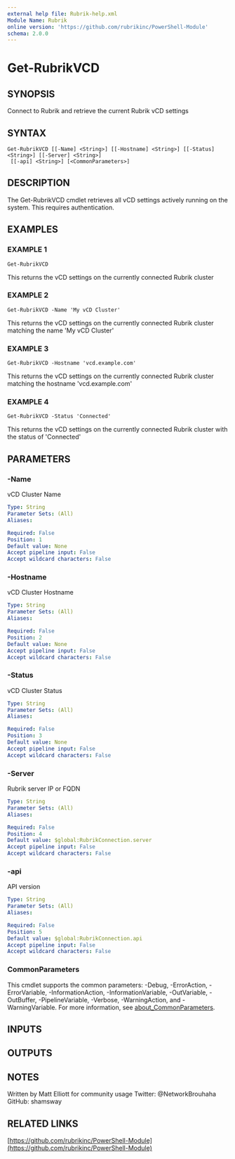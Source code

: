 ```yaml
---
external help file: Rubrik-help.xml
Module Name: Rubrik
online version: 'https://github.com/rubrikinc/PowerShell-Module'
schema: 2.0.0
---
```


# Get-RubrikVCD

## SYNOPSIS

Connect to Rubrik and retrieve the current Rubrik vCD settings

## SYNTAX

```text
Get-RubrikVCD [[-Name] <String>] [[-Hostname] <String>] [[-Status] <String>] [[-Server] <String>]
 [[-api] <String>] [<CommonParameters>]
```

## DESCRIPTION

The Get-RubrikVCD cmdlet retrieves all vCD settings actively running on the system. This requires authentication.

## EXAMPLES

### EXAMPLE 1

```text
Get-RubrikVCD
```

This returns the vCD settings on the currently connected Rubrik cluster

### EXAMPLE 2

```text
Get-RubrikVCD -Name 'My vCD Cluster'
```

This returns the vCD settings on the currently connected Rubrik cluster matching the name 'My vCD Cluster'

### EXAMPLE 3

```text
Get-RubrikVCD -Hostname 'vcd.example.com'
```

This returns the vCD settings on the currently connected Rubrik cluster matching the hostname 'vcd.example.com'

### EXAMPLE 4

```text
Get-RubrikVCD -Status 'Connected'
```

This returns the vCD settings on the currently connected Rubrik cluster with the status of 'Connected'

## PARAMETERS

### -Name

vCD Cluster Name

```yaml
Type: String
Parameter Sets: (All)
Aliases:

Required: False
Position: 1
Default value: None
Accept pipeline input: False
Accept wildcard characters: False
```

### -Hostname

vCD Cluster Hostname

```yaml
Type: String
Parameter Sets: (All)
Aliases:

Required: False
Position: 2
Default value: None
Accept pipeline input: False
Accept wildcard characters: False
```

### -Status

vCD Cluster Status

```yaml
Type: String
Parameter Sets: (All)
Aliases:

Required: False
Position: 3
Default value: None
Accept pipeline input: False
Accept wildcard characters: False
```

### -Server

Rubrik server IP or FQDN

```yaml
Type: String
Parameter Sets: (All)
Aliases:

Required: False
Position: 4
Default value: $global:RubrikConnection.server
Accept pipeline input: False
Accept wildcard characters: False
```

### -api

API version

```yaml
Type: String
Parameter Sets: (All)
Aliases:

Required: False
Position: 5
Default value: $global:RubrikConnection.api
Accept pipeline input: False
Accept wildcard characters: False
```

### CommonParameters

This cmdlet supports the common parameters: -Debug, -ErrorAction, -ErrorVariable, -InformationAction, -InformationVariable, -OutVariable, -OutBuffer, -PipelineVariable, -Verbose, -WarningAction, and -WarningVariable. For more information, see [about\_CommonParameters](http://go.microsoft.com/fwlink/?LinkID=113216).

## INPUTS

## OUTPUTS

## NOTES

Written by Matt Elliott for community usage Twitter: @NetworkBrouhaha GitHub: shamsway

## RELATED LINKS

[https://github.com/rubrikinc/PowerShell-Module](https://github.com/rubrikinc/PowerShell-Module)


